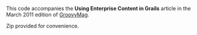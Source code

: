 This code accompanies the **Using Enterprise Content in Grails** article in the March 2011 edition of [GroovyMag](http://www.groovymag.com).

Zip provided for convenience.
